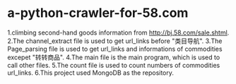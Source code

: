 # a-python-crawler-for-58.com
1.climbing second-hand goods information from http://bj.58.com/sale.shtml.
2.The channel_extract file is used to get url_links before "类目导航".
3.The Page_parsing file is used to get url_links and informations of commodities excepet "转转商品".
4.The main file is the main program, which is used to call other files.
5.The count file is used to count numbers of commodities url_links.
6.This project used MongoDB as the repository.
